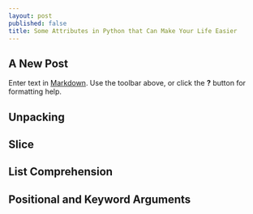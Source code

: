 ```yaml
---
layout: post
published: false
title: Some Attributes in Python that Can Make Your Life Easier
---
```

## A New Post

Enter text in [Markdown](http://daringfireball.net/projects/markdown/). Use the toolbar above, or click the **?** button for formatting help.

## Unpacking

## Slice

## List Comprehension

## Positional and Keyword Arguments


